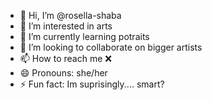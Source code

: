 - 👋 Hi, I’m @rosella-shaba
- 👀 I’m interested in arts
- 🌱 I’m currently learning potraits
- 💞️ I’m looking to collaborate on bigger artists
- 📫 How to reach me ❌
- 😄 Pronouns: she/her
- ⚡ Fun fact: Im suprisingly.... smart?

<!---
rosella-shaba/rosella-shaba is a ✨ special ✨ repository because its `README.md` (this file) appears on your GitHub profile.
You can click the Preview link to take a look at your changes.
--->
